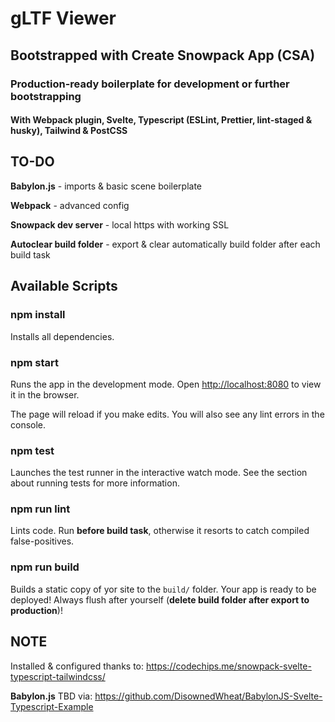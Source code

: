 # gLTF Viewer

## Bootstrapped with Create Snowpack App (CSA)

### Production-ready boilerplate for development or further bootstrapping

#### With Webpack plugin, Svelte, Typescript (ESLint, Prettier, lint-staged & husky), Tailwind & PostCSS

## TO-DO

**Babylon.js** - imports & basic scene boilerplate

**Webpack** - advanced config

**Snowpack dev server** - local https with working SSL

**Autoclear build folder** - export & clear automatically build folder after each build task

## Available Scripts

### npm install

Installs all dependencies.

### npm start

Runs the app in the development mode.
Open <http://localhost:8080> to view it in the browser.

The page will reload if you make edits.
You will also see any lint errors in the console.

### npm test

Launches the test runner in the interactive watch mode.
See the section about running tests for more information.

### npm run lint

Lints code. Run **before build task**, otherwise it resorts to catch compiled false-positives.

### npm run build

Builds a static copy of yor site to the `build/` folder.
Your app is ready to be deployed! Always flush after yourself (**delete build folder after export to production**)!

## NOTE

 Installed & configured thanks to: <https://codechips.me/snowpack-svelte-typescript-tailwindcss/>

 **Babylon.js** TBD via: <https://github.com/DisownedWheat/BabylonJS-Svelte-Typescript-Example>
